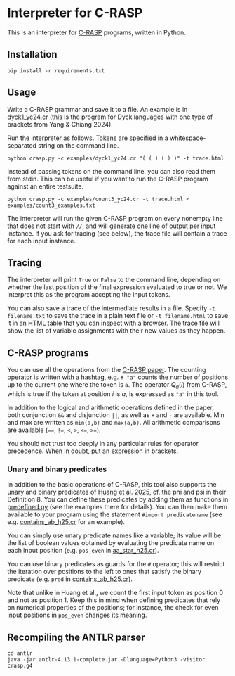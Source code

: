 # Interpreter for C-RASP

This is an interpreter for [C-RASP](https://arxiv.org/abs/2404.04393) programs, written in Python.

## Installation

```
pip install -r requirements.txt
```

## Usage

Write a C-RASP grammar and save it to a file. An example is in [dyck1_yc24.cr](https://github.com/coli-saar/c-rasp/blob/main/dyck1_yc24.cr)
(this is the program for Dyck languages with one type of brackets from Yang & Chiang 2024).

Run the interpreter as follows. Tokens are specified in a whitespace-separated string on the command line.

```
python crasp.py -c examples/dyck1_yc24.cr "( ( ) ( ) )" -t trace.html
```

Instead of passing tokens on the command line, you can also read them from stdin. This can be useful if you want to run the C-RASP program against an entire testsuite.

```
python crasp.py -c examples/count3_yc24.cr -t trace.html < examples/count3_examples.txt
```

The interpreter will run the given C-RASP program on every nonempty line that does not start with `//`, and will generate one line of output per input instance. If you ask for tracing (see below), the trace file will contain a trace for each input instance.


## Tracing

The interpreter will print `True` or `False` to the command line, depending on whether the last position of the final expression
evaluated to true or not. We interpret this as the program accepting the input tokens.

You can also save a trace of the intermediate results in a file. Specify `-t filename.txt` to save the trace in a plain text file
or `-t filename.html` to save it in an HTML table that you can inspect with a browser. The trace file will
show the list of variable assignments with their new values as they happen.


## C-RASP programs

You can use all the operations from the [C-RASP paper](https://arxiv.org/abs/2404.04393). The counting operator is written with a hashtag, e.g. `# "a"` counts the number of positions up to the current one where the token is `a`. The operator $Q_a(i)$ from C-RASP, which is true if the token at position $i$ is $a$, is expressed as `"a"` in this tool. 

In addition to the logical and arithmetic operations defined in the paper, both conjunction `&&` and disjunction `||`, as well as `+` and `-` are available. Min and max are written as `min(a,b)` and `max(a,b)`. All arithmetic comparisons are available (`==`, `!=`, `<`, `>`, `<=`, `>=`).

You should not trust too deeply in any particular rules for operator precedence. When in doubt, put an expression in brackets.


### Unary and binary predicates
In addition to the basic operations of C-RASP, this tool also supports the unary and binary predicates of [Huang et al. 2025](https://arxiv.org/abs/2410.02140), cf. the phi and psi in their Definition 8. You can define these predicates by adding them as functions in [predefined.py](https://github.com/coli-saar/c-rasp/blob/main/predefined.py) (see the examples there for details). You can then make them available to your program using the statement `#import predicatename` (see e.g. [contains\_ab\_h25.cr](https://github.com/coli-saar/c-rasp/blob/main/examples/contains_ab_h25.cr) for an example). 

You can simply use unary predicate names like a variable; its value will be the list of boolean values obtained by evaluating the predicate name on each input position (e.g. `pos_even` in [aa\_star\_h25.cr](https://github.com/coli-saar/c-rasp/blob/main/examples/aa_star_h25.cr)).

You can use binary predicates as guards for the `#` operator; this will restrict the iteration over positions to the left to ones that satisfy the binary predicate (e.g. `pred` in [contains\_ab\_h25.cr](https://github.com/coli-saar/c-rasp/blob/main/examples/contains_ab_h25.cr)).

Note that unlike in Huang et al., we count the first input token as position 0 and not as position 1. Keep this in mind when defining predicates that rely on numerical properties of the positions; for instance, the check for even input positions in `pos_even` changes its meaning.



## Recompiling the ANTLR parser

```
cd antlr
java -jar antlr-4.13.1-complete.jar -Dlanguage=Python3 -visitor crasp.g4 
```

